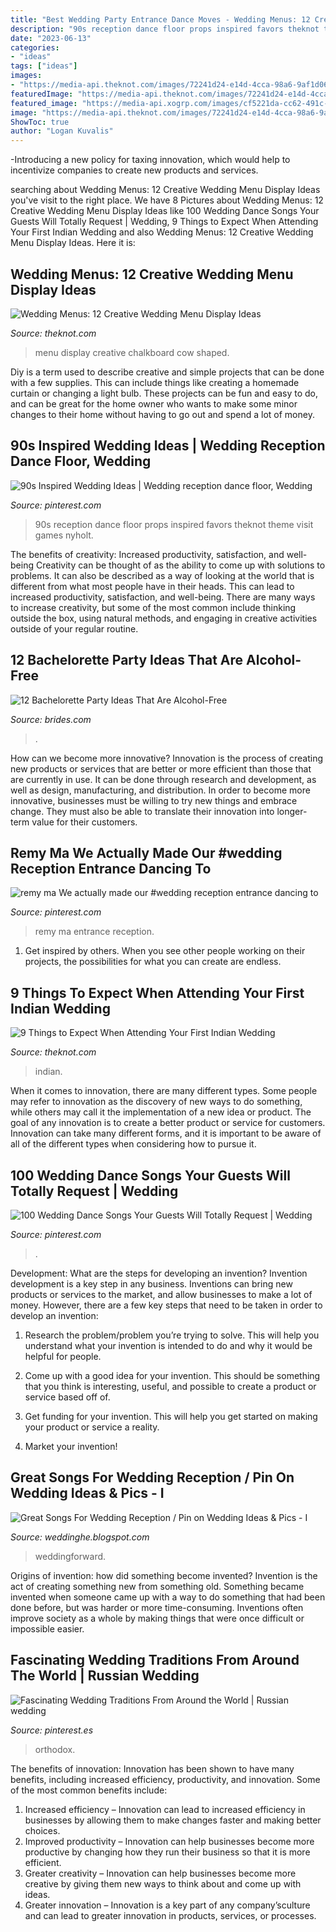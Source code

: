 ```yaml
---
title: "Best Wedding Party Entrance Dance Moves - Wedding Menus: 12 Creative Wedding Menu Display Ideas"
description: "90s reception dance floor props inspired favors theknot theme visit games nyholt"
date: "2023-06-13"
categories:
- "ideas"
tags: ["ideas"]
images:
- "https://media-api.theknot.com/images/72241d24-e14d-4cca-98a6-9af1d06b95cf"
featuredImage: "https://media-api.theknot.com/images/72241d24-e14d-4cca-98a6-9af1d06b95cf"
featured_image: "https://media-api.xogrp.com/images/cf5221da-cc62-491c-b149-c57fa028807a~rs_768.h"
image: "https://media-api.theknot.com/images/72241d24-e14d-4cca-98a6-9af1d06b95cf"
ShowToc: true
author: "Logan Kuvalis"
---
```



-Introducing a new policy for taxing innovation, which would help to incentivize companies to create new products and services.

	

		
searching about Wedding Menus: 12 Creative Wedding Menu Display Ideas you've visit to the right place. We have 8 Pictures about Wedding Menus: 12 Creative Wedding Menu Display Ideas like 100 Wedding Dance Songs Your Guests Will Totally Request | Wedding, 9 Things to Expect When Attending Your First Indian Wedding and also Wedding Menus: 12 Creative Wedding Menu Display Ideas. Here it is:
		
    
## Wedding Menus: 12 Creative Wedding Menu Display Ideas

<img loading=lazy src="https://media-api.xogrp.com/images/cf5221da-cc62-491c-b149-c57fa028807a~rs_768.h" onerror="this.onerror=null;this.src='https://tse1.mm.bing.net/th?id=OIP.Zj5YVJhQFl85oSR3WqqcowHaJ4&amp;pid=15.1';" alt="Wedding Menus: 12 Creative Wedding Menu Display Ideas">

_Source: theknot.com_

>menu display creative chalkboard cow shaped. 

	

Diy is a term used to describe creative and simple projects that can be done with a few supplies. This can include things like creating a homemade curtain or changing a light bulb. These projects can be fun and easy to do, and can be great for the home owner who wants to make some minor changes to their home without having to go out and spend a lot of money.

    
## 90s Inspired Wedding Ideas | Wedding Reception Dance Floor, Wedding

<img loading=lazy src="https://i.pinimg.com/originals/7b/85/bc/7b85bc28454e9a429fc98bc6f844c612.jpg" onerror="this.onerror=null;this.src='https://tse2.mm.bing.net/th?id=OIP.o2fKi-KOmBKFMBZjgOIFbwHaFI&amp;pid=15.1';" alt="90s Inspired Wedding Ideas | Wedding reception dance floor, Wedding">

_Source: pinterest.com_

>90s reception dance floor props inspired favors theknot theme visit games nyholt. 

	

The benefits of creativity: Increased productivity, satisfaction, and well-being
Creativity can be thought of as the ability to come up with solutions to problems. It can also be described as a way of looking at the world that is different from what most people have in their heads. This can lead to increased productivity, satisfaction, and well-being. There are many ways to increase creativity, but some of the most common include thinking outside the box, using natural methods, and engaging in creative activities outside of your regular routine.

    
## 12 Bachelorette Party Ideas That Are Alcohol-Free

<img loading=lazy src="https://www.brides.com/thmb/rTLaven-1ZwfHWXfg3Pk2YFwG1Y=/1067x1067/filters:no_upscale():max_bytes(150000):strip_icc()/Bari_StephenWelcome04801-71a0a807d3ab48f99823dd8b063b4b88.jpg" onerror="this.onerror=null;this.src='https://tse2.mm.bing.net/th?id=OIP.hS-6hgmdwqrlU9m8evmNdQHaHa&amp;pid=15.1';" alt="12 Bachelorette Party Ideas That Are Alcohol-Free">

_Source: brides.com_

>. 

	

How can we become more innovative?
Innovation is the process of creating new products or services that are better or more efficient than those that are currently in use. It can be done through research and development, as well as design, manufacturing, and distribution. In order to become more innovative, businesses must be willing to try new things and embrace change. They must also be able to translate their innovation into longer-term value for their customers.

    
## Remy Ma We Actually Made Our #wedding Reception Entrance Dancing To

<img loading=lazy src="https://i.pinimg.com/736x/6e/71/1a/6e711a8c953a22a34470e4925ca8b3bd--wedding-reception-entrance-classic-songs.jpg" onerror="this.onerror=null;this.src='https://tse3.mm.bing.net/th?id=OIP.Oy9ya1Q3-B8bPRxD3zo69AHaHa&amp;pid=15.1';" alt="remy ma We actually made our #wedding reception entrance dancing to">

_Source: pinterest.com_

>remy ma entrance reception. 

	

1. Get inspired by others. When you see other people working on their projects, the possibilities for what you can create are endless.

    
## 9 Things To Expect When Attending Your First Indian Wedding

<img loading=lazy src="https://media-api.theknot.com/images/72241d24-e14d-4cca-98a6-9af1d06b95cf" onerror="this.onerror=null;this.src='https://tse4.mm.bing.net/th?id=OIP._V6wFoPJvVo8lMPngBEmWgHaFj&amp;pid=15.1';" alt="9 Things to Expect When Attending Your First Indian Wedding">

_Source: theknot.com_

>indian. 

	

When it comes to innovation, there are many different types. Some people may refer to innovation as the discovery of new ways to do something, while others may call it the implementation of a new idea or product. The goal of any innovation is to create a better product or service for customers. Innovation can take many different forms, and it is important to be aware of all of the different types when considering how to pursue it.

    
## 100 Wedding Dance Songs Your Guests Will Totally Request | Wedding

<img loading=lazy src="https://i.pinimg.com/originals/76/9e/0c/769e0cfd29bfa0910df4d7e420cef18a.jpg" onerror="this.onerror=null;this.src='https://tse3.mm.bing.net/th?id=OIP.--1B8A9QyuRQ4RErqieyjQHaE8&amp;pid=15.1';" alt="100 Wedding Dance Songs Your Guests Will Totally Request | Wedding">

_Source: pinterest.com_

>. 

	

Development: What are the steps for developing an invention?
Invention development is a key step in any business. Inventions can bring new products or services to the market, and allow businesses to make a lot of money. However, there are a few key steps that need to be taken in order to develop an invention:
1. Research the problem/problem you’re trying to solve. This will help you understand what your invention is intended to do and why it would be helpful for people.

2. Come up with a good idea for your invention. This should be something that you think is interesting, useful, and possible to create a product or service based off of.

3. Get funding for your invention. This will help you get started on making your product or service a reality.

4. Market your invention!

    
## Great Songs For Wedding Reception / Pin On Wedding Ideas &amp; Pics - I

<img loading=lazy src="https://www.weddingforward.com/wp-content/uploads/2018/09/FI-new-wedding-songs-collage-min.jpg" onerror="this.onerror=null;this.src='https://tse4.mm.bing.net/th?id=OIP.MqyRhSSD0chD8FV2YdVZ6AHaLH&amp;pid=15.1';" alt="Great Songs For Wedding Reception / Pin on Wedding Ideas &amp; Pics - I">

_Source: weddinghe.blogspot.com_

>weddingforward. 

	

Origins of invention: how did something become invented?
Invention is the act of creating something new from something old. Something became invented when someone came up with a way to do something that had been done before, but was harder or more time-consuming. Inventions often improve society as a whole by making things that were once difficult or impossible easier.

    
## Fascinating Wedding Traditions From Around The World | Russian Wedding

<img loading=lazy src="https://i.pinimg.com/originals/e2/0a/42/e20a42fe5c892cf43122fd8fe34350fc.jpg" onerror="this.onerror=null;this.src='https://tse3.mm.bing.net/th?id=OIP.bi_cn2PanB0z5Wl098hPnwHaLI&amp;pid=15.1';" alt="Fascinating Wedding Traditions From Around the World | Russian wedding">

_Source: pinterest.es_

>orthodox. 

	

The benefits of innovation:
Innovation has been shown to have many benefits, including increased efficiency, productivity, and innovation. Some of the most common benefits include: 
1. Increased efficiency – Innovation can lead to increased efficiency in businesses by allowing them to make changes faster and making better choices. 
2. Improved productivity – Innovation can help businesses become more productive by changing how they run their business so that it is more efficient. 
3. Greater creativity – Innovation can help businesses become more creative by giving them new ways to think about and come up with ideas. 
4. Greater innovation – Innovation is a key part of any company’sculture and can lead to greater innovation in products, services, or processes.

